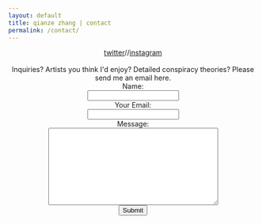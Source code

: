 ```yaml
---
layout: default
title: qianze zhang | contact
permalink: /contact/
---
```

<center>
<a href="https://twitter.com/QlANZEZHANG">twitter</a>//<a href="https://www.instagram.com/highkeychinesegirl/">instagram</a><br>
<br>
Inquiries? Artists you think I'd enjoy? Detailed conspiracy theories? Please send me an email here.

<form method="contact" action="https://briskforms.com/go/ff489d66830256d21e49d03a0f8537c9">
<label for="Name">Name:</label><br/>
<input type="text" name="Name" cols="50" id="Name"/><br/>
<label for="Email">Your Email:</label><br/>
<input type="text" name="Email" cols="50" id="Email"/><br/>
<label for="Message">Message:</label><br/>
<textarea name="Message" rows="10" cols="40" id="Message"></textarea><br/>
<input type="submit" name="submit" class="submit-button" />
</form>

</center>
